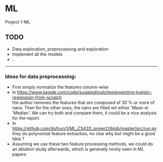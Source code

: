 # ML
Project 1-ML
## TODO
- Data exploration, preprocessing and exploration
- Implement all the models
- ..
---
### Ideas for data preprocessing:
- First simply normalize the features column-wise  
- In https://www.kaggle.com/code/sugataghosh/implementing-logistic-regression-from-scratch  
the author removes the features that are composed of 30 % or more of nans. Then for the other ones, the nans are filled wit either 'Mean or 'Median'. We can try both and compare them, it could be a nice analysis for the report.
- In https://github.com/dufourc1/ML_CS433_project1/blob/master/src/run.py  
  they do polynomial feature extraction, no clue why but might be a good Idea ?
- Assuming we use these two feature processing methods, we could do an ablation study afterwards, which is generally nicely seen in ML papers